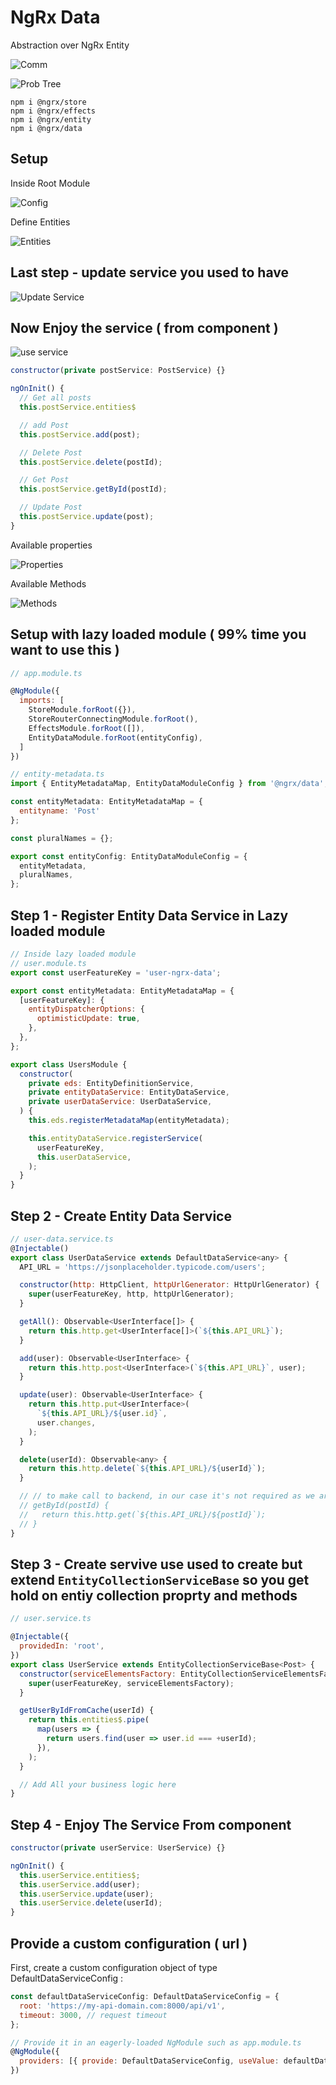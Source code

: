 # NgRx Data

Abstraction over NgRx Entity

![Comm](../images/comm.png)

![Prob Tree](../images/prob-tree.png)

```
npm i @ngrx/store
npm i @ngrx/effects
npm i @ngrx/entity
npm i @ngrx/data
```

## Setup

Inside Root Module

![Config](../images/data-config.png)

Define Entities

![Entities](../images/entity.png)

## Last step - update service you used to have

![Update Service](../images/update-service.png)

## Now Enjoy the service ( from component )

![use service](../images/use-service.png)

```javascript
constructor(private postService: PostService) {}

ngOnInit() {
  // Get all posts
  this.postService.entities$

  // add Post
  this.postService.add(post);

  // Delete Post
  this.postService.delete(postId);

  // Get Post
  this.postService.getById(postId);

  // Update Post
  this.postService.update(post);
}
```

Available properties

![Properties](../images/data-property.png)

Available Methods

![Methods](../images/data-methods.png)

## Setup with lazy loaded module ( 99% time you want to use this )

```javascript
// app.module.ts

@NgModule({
  imports: [
    StoreModule.forRoot({}),
    StoreRouterConnectingModule.forRoot(),
    EffectsModule.forRoot([]),
    EntityDataModule.forRoot(entityConfig),
  ]
})

// entity-metadata.ts
import { EntityMetadataMap, EntityDataModuleConfig } from '@ngrx/data';

const entityMetadata: EntityMetadataMap = {
  entityname: 'Post'
};

const pluralNames = {};

export const entityConfig: EntityDataModuleConfig = {
  entityMetadata,
  pluralNames,
};
```

## Step 1 - Register Entity Data Service in Lazy loaded module

```javascript
// Inside lazy loaded module
// user.module.ts
export const userFeatureKey = 'user-ngrx-data';

export const entityMetadata: EntityMetadataMap = {
  [userFeatureKey]: {
    entityDispatcherOptions: {
      optimisticUpdate: true,
    },
  },
};

export class UsersModule {
  constructor(
    private eds: EntityDefinitionService,
    private entityDataService: EntityDataService,
    private userDataService: UserDataService,
  ) {
    this.eds.registerMetadataMap(entityMetadata);

    this.entityDataService.registerService(
      userFeatureKey,
      this.userDataService,
    );
  }
}
```

## Step 2 - Create Entity Data Service

```javascript
// user-data.service.ts
@Injectable()
export class UserDataService extends DefaultDataService<any> {
  API_URL = 'https://jsonplaceholder.typicode.com/users';

  constructor(http: HttpClient, httpUrlGenerator: HttpUrlGenerator) {
    super(userFeatureKey, http, httpUrlGenerator);
  }

  getAll(): Observable<UserInterface[]> {
    return this.http.get<UserInterface[]>(`${this.API_URL}`);
  }

  add(user): Observable<UserInterface> {
    return this.http.post<UserInterface>(`${this.API_URL}`, user);
  }

  update(user): Observable<UserInterface> {
    return this.http.put<UserInterface>(
      `${this.API_URL}/${user.id}`,
      user.changes,
    );
  }

  delete(userId): Observable<any> {
    return this.http.delete(`${this.API_URL}/${userId}`);
  }

  // // to make call to backend, in our case it's not required as we are using resolver to load this module
  // getById(postId) {
  //   return this.http.get(`${this.API_URL}/${postId}`);
  // }
}
```

## Step 3 - Create servive use used to create but extend `EntityCollectionServiceBase` so you get hold on entiy collection proprty and methods

```javascript
// user.service.ts

@Injectable({
  providedIn: 'root',
})
export class UserService extends EntityCollectionServiceBase<Post> {
  constructor(serviceElementsFactory: EntityCollectionServiceElementsFactory) {
    super(userFeatureKey, serviceElementsFactory);
  }

  getUserByIdFromCache(userId) {
    return this.entities$.pipe(
      map(users => {
        return users.find(user => user.id === +userId);
      }),
    );
  }

  // Add All your business logic here
}
```

## Step 4 - Enjoy The Service From component

```javascript
constructor(private userService: UserService) {}

ngOnInit() {
  this.userService.entities$;
  this.userService.add(user);
  this.userService.update(user);
  this.userService.delete(userId);
}
```

## Provide a custom configuration ( url )

First, create a custom configuration object of type DefaultDataServiceConfig :

```javascript
const defaultDataServiceConfig: DefaultDataServiceConfig = {
  root: 'https://my-api-domain.com:8000/api/v1',
  timeout: 3000, // request timeout
};

// Provide it in an eagerly-loaded NgModule such as app.module.ts
@NgModule({
  providers: [{ provide: DefaultDataServiceConfig, useValue: defaultDataServiceConfig }]
})
```
